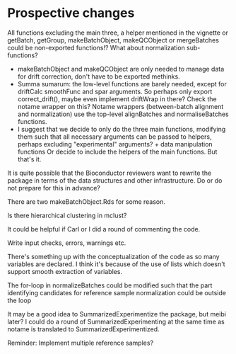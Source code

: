 # Prospective changes

All functions excluding the main three, a helper mentioned in the vignette or getBatch, getGroup, makeBatchObject, makeQCObject or mergeBatches could be non-exported functions!? What about normalization sub-functions?
- makeBatchObject and makeQCObject are only needed to manage data for drift correction, don't have to be exported methinks.
- Summa sumarum: the low-level functions are barely needed, except for driftCalc smoothFunc and spar arguments. So perhaps only export correct_drift(), maybe even implement driftWrap in there? Check the notame wrapper on this?
Notame wrappers (between-batch alignment and normalization) use the top-level alignBatches and normaliseBatches functions.
- I suggest that we decide to only do the three main functions, modifying them such that all necessary arguments can be passed to helpers, perhaps excluding "experimental" arguments? + data manipulation functions 
Or decide to include the helpers of the main functions. But that's it.

It is quite possible that the Bioconductor reviewers want to rewrite the package in terms of the data structures and other infrastructure. Do or do not prepare for this in advance?

There are two makeBatchObject.Rds for some reason.

Is there hierarchical clustering in mclust?

It could be helpful if Carl or I did a round of commenting the code.

Write input checks, errors, warnings etc.

There's something up with the conceptualization of the code as so many variables are declared. I think it's because of the use of lists which doesn't support smooth extraction of variables.

The for-loop in normalizeBatches could be modified such that the part identifying candidates for reference sample normalization could be outside the loop

It may be a good idea to SummarizedExperimentize the package, but meibi later? I could do a round of SummarizedExperimenting at the same time as notame is translated to SummarizedExperimentized.

Reminder: Implement multiple reference samples? 